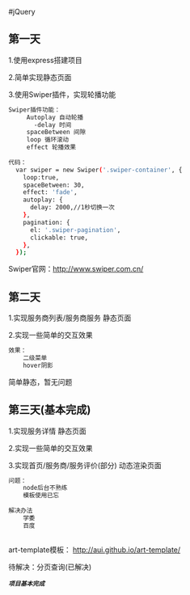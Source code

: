 #jQuery
## 第一天
1.使用express搭建项目  

2.简单实现静态页面 

3.使用Swiper插件，实现轮播功能
``` bash
Swiper插件功能：
     Autoplay 自动轮播
       -delay 时间
     spaceBetween 间隙
     loop 循环滚动
     effect 轮播效果
     
代码： 
  var swiper = new Swiper('.swiper-container', {
    loop:true,
    spaceBetween: 30,
    effect: 'fade',
    autoplay: {
      delay: 2000,//1秒切换一次
    },
    pagination: {
      el: '.swiper-pagination',
      clickable: true,
    },
  });
```
Swiper官网：http://www.swiper.com.cn/

## 第二天
1.实现服务商列表/服务商服务 静态页面

2.实现一些简单的交互效果

``` bash
效果：
    二级菜单
    hover阴影
```
简单静态，暂无问题
## 第三天(基本完成)
1.实现服务详情 静态页面

2.实现一些简单的交互效果

3.实现首页/服务商/服务评价(部分) 动态渲染页面


``` bash
问题：
    node后台不熟练
    模板使用已忘
    
解决办法
    学委
    百度
    
```
art-template模板： http://aui.github.io/art-template/  

待解决：分页查询(已解决)

**_`项目基本完成`_**
